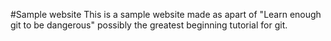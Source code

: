 #Sample website
This is a sample website made as apart of "Learn enough git to be dangerous" possibly the greatest beginning tutorial for git.
